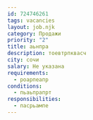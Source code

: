 ```yaml
---
id: 724746261
tags: vacancies
layout: job.njk
category: Продажи
priority: "2"
title: аьнпра
description: тоевтрпквасч
city: сочи
salary: Не указана
requirements:
  - роарпеапр
conditions:
  - пьаьпрапрт
responsibilities:
  - пасрьампе
---
```

